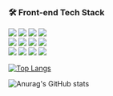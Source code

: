<div>

    
### 🛠 Front-end Tech Stack
  
<a href="" target="_blank"><img src="https://img.shields.io/badge/html-E34F26?style=flat-square&logo=html5&logoColor=white"/></a>
<a href="" target="_blank"><img src="https://img.shields.io/badge/css-1572B6?style=flat-square&logo=css3&logoColor=white"/></a>
<a href="" target="_blank"><img src="https://img.shields.io/badge/javascript-F7DF1E?style=flat-square&logo=javascript&logoColor=white"/></a>
<a href="" target="_blank"><img src="https://img.shields.io/badge/Typescript-3178C6?style=flat-square&logo=Typescript&logoColor=white"/></a><br />
<a href="" target="_blank"><img src="https://img.shields.io/badge/React-61DAFB?&logo=React&logoColor=white"/></a>
<a href="" target="_blank"><img src="https://img.shields.io/badge/Vue-4FC08D?style=flat-square&logo=Vue.js&logoColor=white"/></a>
<a href="" target="_blank"><img src="https://img.shields.io/badge/React_native-0175C2?style=flat-square&logo=react&logoColor=white"/></a>
<a href="" target="_blank"><img src="https://img.shields.io/badge/NestJs-e0234e?style=flat-square&logo=NestJs&logoColor=white"/></a><br />
<a href="" target="_blank"><img src="https://img.shields.io/badge/Python-3776AB?style=flat-square&logo=python&logoColor=white"/></a>
<a href="" target="_blank"><img src="https://img.shields.io/badge/Django-092E20?style=flat-square&logo=Django&logoColor=white"/></a>
<a href="" target="_blank"><img src="https://img.shields.io/badge/Sqlite-003B57?style=flat-square&logo=Sqlite&logoColor=white"/></a>
<a href="" target="_blank"><img src="https://img.shields.io/badge/Dart-0175C2?style=flat-square&logo=Dart&logoColor=white"/></a>


[![Top Langs](https://github-readme-stats.vercel.app/api/top-langs/?username=swanious&langs_count=3&hide=vue,css,html,java,objective-c&layout=compact&theme=react)](https://github.com/swanious)
  
![Anurag's GitHub stats](https://github-readme-stats.vercel.app/api?username=swanious&count_private=true&show_icons=true&theme=react)


</div>

<!--
**swanious/swanious** is a ✨ _special_ ✨ repository because its `README.md` (this file) appears on your GitHub profile.

Here are some ideas to get you started:

- 🔭 I’m currently working on ...
- 🌱 I’m currently learning ...
- 👯 I’m looking to collaborate on ...
- 🤔 I’m looking for help with ...
- 💬 Ask me about ...
- 📫 How to reach me: ...
- 😄 Pronouns: ...
- ⚡ Fun fact: ...
-->
